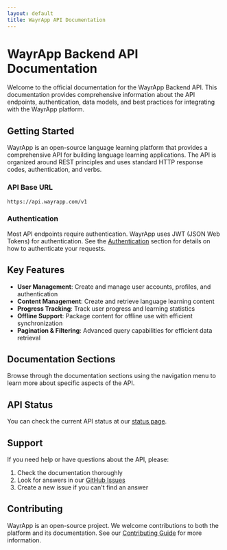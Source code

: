```yaml
---
layout: default
title: WayrApp API Documentation
---
```


# WayrApp Backend API Documentation

Welcome to the official documentation for the WayrApp Backend API. This documentation provides comprehensive information about the API endpoints, authentication, data models, and best practices for integrating with the WayrApp platform.

## Getting Started

WayrApp is an open-source language learning platform that provides a comprehensive API for building language learning applications. The API is organized around REST principles and uses standard HTTP response codes, authentication, and verbs.

### API Base URL

```
https://api.wayrapp.com/v1
```

### Authentication

Most API endpoints require authentication. WayrApp uses JWT (JSON Web Tokens) for authentication. See the [Authentication](/AUTHENTICATION) section for details on how to authenticate your requests.

## Key Features

- **User Management**: Create and manage user accounts, profiles, and authentication
- **Content Management**: Create and retrieve language learning content
- **Progress Tracking**: Track user progress and learning statistics
- **Offline Support**: Package content for offline use with efficient synchronization
- **Pagination & Filtering**: Advanced query capabilities for efficient data retrieval

## Documentation Sections

Browse through the documentation sections using the navigation menu to learn more about specific aspects of the API.

## API Status

You can check the current API status at our [status page](https://status.wayrapp.com).

## Support

If you need help or have questions about the API, please:

1. Check the documentation thoroughly
2. Look for answers in our [GitHub Issues](https://github.com/wayrapp/backend/issues)
3. Create a new issue if you can't find an answer

## Contributing

WayrApp is an open-source project. We welcome contributions to both the platform and its documentation. See our [Contributing Guide](https://github.com/wayrapp/backend/blob/main/CONTRIBUTING.md) for more information.